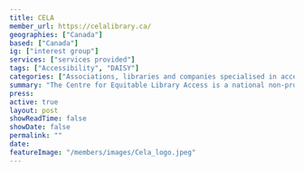 ```yaml
---
title: CELA
member_url: https://celalibrary.ca/
geographies: ["Canada"]
based: ["Canada"]
ig: ["interest group"] 
services: ["services provided"] 
tags: ["Accessibility", "DAISY"]
categories: ["Associations, libraries and companies specialised in accessibility services"]
summary: "The Centre for Equitable Library Access is a national non-profit organisation established by Canadian public libraries to champion the fundamental right of Canadians with print disabilities to access media and reading materials in the format of their choice."
press:
active: true
layout: post
showReadTime: false
showDate: false
permalink: ""
date: 
featureImage: "/members/images/Cela_logo.jpeg"
---
```

